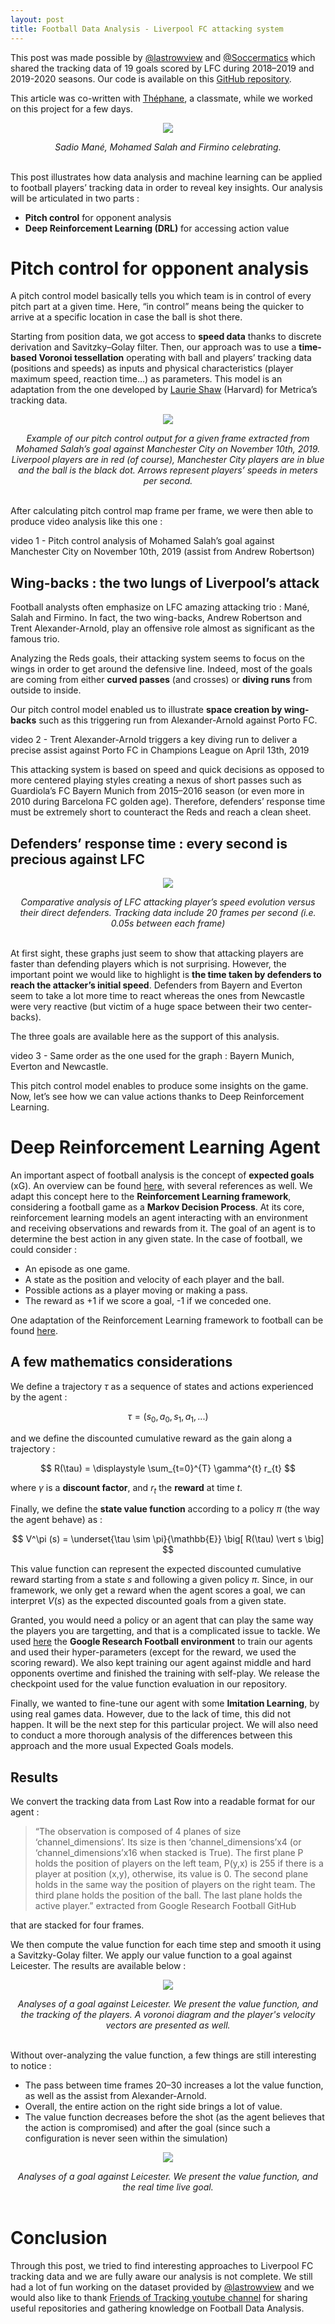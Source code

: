 ```yaml
---
layout: post
title: Football Data Analysis - Liverpool FC attacking system
---
```


<!-- Global site tag (gtag.js) - Google Analytics -->
<script async src="https://www.googletagmanager.com/gtag/js?id=UA-145347384-1"></script>
<script>
  window.dataLayer = window.dataLayer || [];
  function gtag(){dataLayer.push(arguments);}
  gtag('js', new Date());

  gtag('config', 'UA-145347384-1');
</script>

<style TYPE="text/css">
code.has-jax {font: inherit; font-size: 100%; background: inherit; border: inherit;}
</style>
<script type="text/x-mathjax-config">
MathJax.Hub.Config({
    tex2jax: {
        inlineMath: [['$','$'], ['\\(','\\)']],
        skipTags: ['script', 'noscript', 'style', 'textarea', 'pre'] // removed 'code' entry
    }
});
MathJax.Hub.Queue(function() {
    var all = MathJax.Hub.getAllJax(), i;
    for(i = 0; i < all.length; i += 1) {
        all[i].SourceElement().parentNode.className += ' has-jax';
    }
});
</script>
<script type="text/javascript" src="https://cdnjs.cloudflare.com/ajax/libs/mathjax/2.7.4/MathJax.js?config=TeX-AMS_HTML-full"></script>

This post was made possible by [@lastrowview](https://twitter.com/lastrowview) and [@Soccermatics](https://twitter.com/Soccermatics) which shared the tracking data of 19 goals scored by LFC during 2018–2019 and 2019-2020 seasons.
Our code is available on this [GitHub repository](https://github.com/TheoGreg/Last-Row).

This article was co-written with [Théphane](https://github.com/TheoGreg), a classmate, while we worked on this project for a few days.

<p align="center">
  <img src="{{ site.url }}/imgs/2020-10-05-LiverpoolData/liverpool-1.jpeg">
</p>

<center>
<em>
Sadio Mané, Mohamed Salah and Firmino celebrating.
</em>
</center>
<br/>

This post illustrates how data analysis and machine learning can be applied to football players’ tracking data in order to reveal key insights. Our analysis will be articulated in two parts :

* **Pitch control** for opponent analysis
* **Deep Reinforcement Learning (DRL)** for accessing action value

# Pitch control for opponent analysis

A pitch control model basically tells you which team is in control of every pitch part at a given time. Here, “in control” means being the quicker to arrive at a specific location in case the ball is shot there.

Starting from position data, we got access to **speed data** thanks to discrete derivation and Savitzky–Golay filter. Then, our approach was to use a **time-based Voronoi tessellation** operating with ball and players’ tracking data (positions and speeds) as inputs and physical characteristics (player maximum speed, reaction time…) as parameters. This model is an adaptation from the one developed by [Laurie Shaw](https://twitter.com/EightyFivePoint) (Harvard) for Metrica’s tracking data.

<p align="center">
  <img src="{{ site.url }}/imgs/2020-10-05-LiverpoolData/liverpool_2.png">
</p>

<center>
<em>
Example of our pitch control output for a given frame extracted from Mohamed Salah’s goal against Manchester City on November 10th, 2019. Liverpool players are in red (of course), Manchester City players are in blue and the ball is the black dot. Arrows represent players’ speeds in meters per second.
</em>
</center>
<br/>

After calculating pitch control map frame per frame, we were then able to produce video analysis like this one :

video 1 - Pitch control analysis of Mohamed Salah’s goal against Manchester City on November 10th, 2019 (assist from Andrew Robertson)

## Wing-backs : the two lungs of Liverpool’s attack

Football analysts often emphasize on LFC amazing attacking trio : Mané, Salah and Firmino. In fact, the two wing-backs, Andrew Robertson and Trent Alexander-Arnold, play an offensive role almost as significant as the famous trio.

Analyzing the Reds goals, their attacking system seems to focus on the wings in order to get around the defensive line. Indeed, most of the goals are coming from either **curved passes** (and crosses) or **diving runs** from outside to inside.

Our pitch control model enabled us to illustrate **space creation by wing-backs** such as this triggering run from Alexander-Arnold against Porto FC.

video 2 - Trent Alexander-Arnold triggers a key diving run to deliver a precise assist against Porto FC in Champions League on April 13th, 2019

This attacking system is based on speed and quick decisions as opposed to more centered playing styles creating a nexus of short passes such as Guardiola’s FC Bayern Munich from 2015–2016 season (or even more in 2010 during Barcelona FC golden age). Therefore, defenders’ response time must be extremely short to counteract the Reds and reach a clean sheet.

## Defenders’ response time : every second is precious against LFC

<p align="center">
  <img src="{{ site.url }}/imgs/2020-10-05-LiverpoolData/liverpool_3.png">
</p>

<center>
<em>
Comparative analysis of LFC attacking player’s speed evolution versus their direct defenders. Tracking data include 20 frames per second (i.e. 0.05s between each frame)
</em>
</center>
<br/>

At first sight, these graphs just seem to show that attacking players are faster than defending players which is not surprising. However, the important point we would like to highlight is **the time taken by defenders to reach the attacker’s initial speed**. Defenders from Bayern and Everton seem to take a lot more time to react whereas the ones from Newcastle were very reactive (but victim of a huge space between their two center-backs).

The three goals are available here as the support of this analysis.

video 3 - Same order as the one used for the graph : Bayern Munich, Everton and Newcastle.

This pitch control model enables to produce some insights on the game. Now, let’s see how we can value actions thanks to Deep Reinforcement Learning.

# Deep Reinforcement Learning Agent

An important aspect of football analysis is the concept of **expected goals** (xG). An overview can be found [here](https://www.youtube.com/watch?v=310_eW0hUqQ&t=29s), with several references as well. We adapt this concept here to the **Reinforcement Learning framework**, considering a football game as a **Markov Decision Process**. At its core, reinforcement learning models an agent interacting with an environment and receiving observations and rewards from it. The goal of an agent is to determine the best action in any given state. In the case of football, we could consider :

* An episode as one game.
* A state as the position and velocity of each player and the ball.
* Possible actions as a player moving or making a pass.
* The reward as +1 if we score a goal, -1 if we conceded one.

One adaptation of the Reinforcement Learning framework to football can be found [here](https://arxiv.org/pdf/1907.11180.pdf).

## A few mathematics considerations

We define a trajectory $\tau$ as a sequence of states and actions experienced by the agent :

$$ \tau = \big( s_0, a_0, s_1, a_1, ... \big) $$

and we define the discounted cumulative reward as the gain along a trajectory :

$$ R(\tau) = \displaystyle \sum_{t=0}^{T} \gamma^{t} r_{t} $$

where $\gamma$ is a **discount factor**, and $r_t$ the **reward** at time $t$. 

Finally, we define the **state value function** according to a policy $\pi$ (the way the agent behave) as : 

$$ V^\pi (s) = \underset{\tau \sim \pi}{\mathbb{E}} \big[ R(\tau) \vert s \big] $$

This value function can represent the expected discounted cumulative reward starting from a state $s$ and following a given policy $\pi$. Since, in our framework, we only get a reward when the agent scores a goal, we can interpret  $V(s)$ as the expected discounted goals from a given state.

Granted, you would need a policy or an agent that can play the same way the players you are targetting, and that is a complicated issue to tackle. We used [here](https://github.com/google-research/football) the **Google Research Football environment** to train our agents and used their hyper-parameters (except for the reward, we used the scoring reward). We also kept training our agent against middle and hard opponents overtime and finished the training with self-play. We release the checkpoint used for the value function evaluation in our repository.

Finally, we wanted to fine-tune our agent with some **Imitation Learning**, by using real games data. However, due to the lack of time, this did not happen. It will be the next step for this particular project. We will also need to conduct a more thorough analysis of the differences between this approach and the more usual Expected Goals models.

## Results

We convert the tracking data from Last Row into a readable format for our agent :


> “The observation is composed of 4 planes of size ‘channel_dimensions’. Its size is then ‘channel_dimensions’x4 (or ‘channel_dimensions’x16 when stacked is True). The first plane P holds the position of players on the left team, P(y,x) is 255 if there is a player at position (x,y), otherwise, its value is 0. The second plane holds in the same way the position of players on the right team. The third plane holds the position of the ball. The last plane holds the active player.” extracted from Google Research Football GitHub


that are stacked for four frames.

We then compute the value function for each time step and smooth it using a Savitzky-Golay filter. We apply our value function to a goal against Leicester. The results are available below :

<p align="center">
  <img src="{{ site.url }}/imgs/2020-10-05-LiverpoolData/L_valueonly.gif">
</p>
<center>
<em>
Analyses of a goal against Leicester. We present the value function, and the tracking of the players. A voronoi diagram and the player's velocity vectors are presented as well.
</em>
</center>
<br/>

Without over-analyzing the value function, a few things are still interesting to notice :

* The pass between time frames 20–30 increases a lot the value function, as well as the assist from Alexander-Arnold.
* Overall, the entire action on the right side brings a lot of value.
* The value function decreases before the shot (as the agent believes that the action is compromised) and after the goal (since such a configuration is never seen within the simulation)

<p align="center">
  <img src="{{ site.url }}/imgs/2020-10-05-LiverpoolData/L-L_value.gif">
</p>
<center>
<em>
Analyses of a goal against Leicester. We present the value function, and the real time live goal.
</em>
</center>
<br/>

# Conclusion 

Through this post, we tried to find interesting approaches to Liverpool FC tracking data and we are fully aware our analysis is not complete. We still had a lot of fun working on the dataset provided by [@lastrowview](https://twitter.com/lastrowview) and we would also like to thank [Friends of Tracking youtube channel](https://www.youtube.com/channel/UCUBFJYcag8j2rm_9HkrrA7w) for sharing useful repositories and gathering knowledge on Football Data Analysis.

